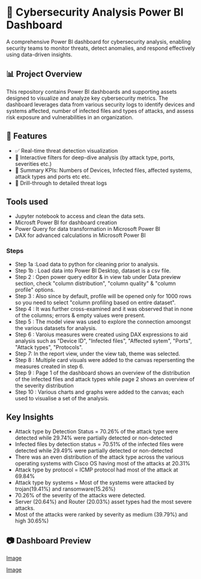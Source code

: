 # 🔐 Cybersecurity Analysis Power BI Dashboard

A comprehensive Power BI dashboard for cybersecurity analysis, enabling security teams to monitor threats, detect anomalies, and respond effectively using data-driven insights.

## 📊 Project Overview

This repository contains Power BI dashboards and supporting assets designed to visualize and analyze key cybersecurity metrics. The dashboard leverages data from various security logs  to identify devices and systems affected, number of infected files and types of attacks, and assess risk exposure and vulnerabilities in an organization.

## 🚀 Features

- ✅ Real-time threat detection visualization
- 🔎 Interactive filters for deep-dive analysis (by attack type, ports, severities etc.)
- 📌 Summary KPIs: Numbers of Devices, Infected files, affected systems, attack types and ports etc etc.
- 📂 Drill-through to detailed threat logs


## Tools used
- Jupyter notebook to access and clean the data sets.
- Microsft Power BI for dashboard creation
- Power Query for data transformation in Microsoft Power BI
- DAX for advanced calculations in Microsoft Power BI

### Steps
- Step 1a :Load data to python for cleaning prior to analysis.
- Step 1b : Load data into Power BI Desktop, dataset is a csv file.
- Step 2 : Open power query editor & in view tab under Data preview section, check "column distribution", "column quality" & "column profile" options.
- Step 3 : Also since by default, profile will be opened only for 1000 rows so you need to select "column profiling based on entire dataset".
- Step 4 : It was further cross-examined and it was observed that  in none of the columns; errors & empty values were present.
- Step 5 : The model view was used to explore the connection amoongst the various datasets for analysis.
- Step 6 : Varoius measures were created using DAX expressions to aid analysis such as "Device ID", "Infected files", "Affected sytem", "Ports", "Attack types", "Protocols".
- Step  7: In the report view, under the view tab, theme was selected.
- Step 8 : Multiple card visuals were added to the canvas repersenting the measures created in step 6.
- Step 9 : Page 1 of the dashboard shows an overview of the distribution of the infected files and attack types while page 2 shows an overview of the severity distribution
- Step 10 : Various charts and graphs were added to the canvas; each used to visualise a set of the analysis. 

## Key Insights
-	Attack type by Detection Status = 70.26% of the attack type were detected while 29.74% were partially detected or non-detected
-	Infected files by detection status = 70.51% of the infected files were detected while 29.49% were partially detected or non-detected
-	There was an even distribution of the attack type across the various operating systems with Cisco OS having most of the attacks at 20.31%
-	Attack type by protocol = ICMP protocol had most of the attack at 69.84%
-	Attack type by systems = Most of the systems were attacked by trojan(19.41%) and ransomware(15.26%)
-	70.26% of the severity of the attacks were detected.
-	Server (20.64%) and Router (20.03%) asset types had the most severe attacks.
-	Most of the attacks were ranked by severity as medium (39.79%) and high 30.65%)


## 📷 Dashboard Preview
[Image](https://github.com/user-attachments/assets/473ec699-8011-4fd8-9a6e-759ba4210b7c)

[Image](https://github.com/user-attachments/assets/5861fb2c-459c-4bbb-b7f3-58827dcc8142)




